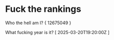 # Fuck the rankings

Who the hell am I?
{ 12675049 }

What fucking year is it?
[ 2025-03-20T19:20:00Z ]
